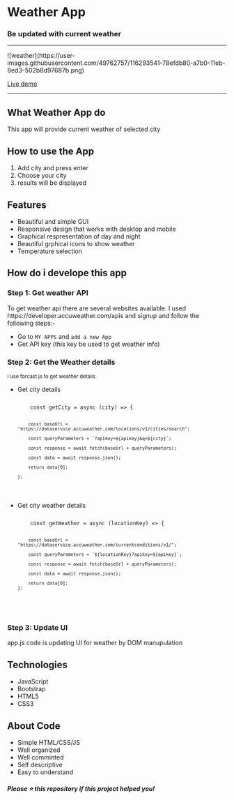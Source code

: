 <h1>Weather App</h1>
<h3>Be updated with current weather</h3>
<hr>
![weather](https://user-images.githubusercontent.com/49762757/116293541-78efdb80-a7b0-11eb-8ed3-502b8d97687b.png)

<a href="https://hamzaweatherapp.netlify.app/">Live demo</a>

<hr>

<h2>What Weather App do</h2>
<p>This app will provide current weather of selected city</p>

<h2>How to use the App</h2>
<ol>
    <li>Add city and press enter</li>
    <li>Choose your city</li>
    <li>results will be displayed</li>    
</ol>

<h2>Features</h2>
<ul>
    <li>Beautiful and simple GUI</li>
    <li>Responsive design that works with desktop and mobile</li>
    <li>Graphical respresentation of day and night</li>
    <li>Beautiful grphical icons to show weather</li>
    <li>Temperature selection</li>    
</ul>

<h2>How do i develope this app</h2>
<h3>Step 1: Get weather API</h3>
<p>To get weather api there are several websites available. I used https://developer.accuweather.com/apis  and signup and follow the following steps:-</p>
<ul>
    <li>Go to <code>MY APPS</code> and <code>add a new App</code></li>
    <li>Get API key (this key be used to get weather info)</li>
</ul>

<h3>Step 2: Get the Weather details</h3>
<small>I use forcast.js to get weather details</small>
<ul>
    <li>Get city details</li>
<code>
<pre>
    const getCity = async (city) => {
        
        const baseUrl = "https://dataservice.accuweather.com/locations/v1/cities/search";

        const queryParameters = `?apikey=${apikey}&q=${city}`;

        const response = await fetch(baseUrl + queryParameters);

        const data = await response.json();

        return data[0];

    };

</pre>
</code>

<li>Get city weather details</li>
<code>
<pre>
    const getWeather = async (locationKey) => {

        const baseUrl = "https://dataservice.accuweather.com/currentconditions/v1/";

        const queryParameters = `${locationKey}?apikey=${apikey}`;

        const response = await fetch(baseUrl + queryParameters);

        const data = await response.json();

        return data[0];
    };

</pre>
</code>
</ul>

<h3>Step 3: Update UI</h3>
<p>app.js code is updating UI for weather by DOM manupulation</p>

<h2>Technologies</h2>
<ul>
    <li>JavaScript</li>
    <li>Bootstrap</li>
    <li>HTML5</li>
    <li>CSS3</li>
</ul>

<h2>About Code</h2>
<ul>
    <li>Simple HTML/CSS/JS</li>
    <li>Well organized</li>
    <li>Well comminted</li>
    <li>Self descriptive</li>
    <li>Easy to understand</li>
</ul>

<h5>Please ⭐️ this repository if this project helped you!</h5>
